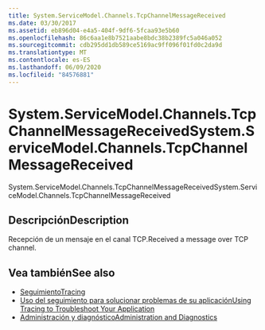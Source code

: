 ```yaml
---
title: System.ServiceModel.Channels.TcpChannelMessageReceived
ms.date: 03/30/2017
ms.assetid: eb896d04-e4a5-404f-9df6-5fcaa93e5b60
ms.openlocfilehash: 86c6aa1e8b7521aabe8bdc38b2389fc5a046a052
ms.sourcegitcommit: cdb295dd1db589ce5169ac9ff096f01fd0c2da9d
ms.translationtype: MT
ms.contentlocale: es-ES
ms.lasthandoff: 06/09/2020
ms.locfileid: "84576881"
---
```

# <a name="systemservicemodelchannelstcpchannelmessagereceived"></a><span data-ttu-id="5a5dc-102">System.ServiceModel.Channels.TcpChannelMessageReceived</span><span class="sxs-lookup"><span data-stu-id="5a5dc-102">System.ServiceModel.Channels.TcpChannelMessageReceived</span></span>
<span data-ttu-id="5a5dc-103">System.ServiceModel.Channels.TcpChannelMessageReceived</span><span class="sxs-lookup"><span data-stu-id="5a5dc-103">System.ServiceModel.Channels.TcpChannelMessageReceived</span></span>  
  
## <a name="description"></a><span data-ttu-id="5a5dc-104">Descripción</span><span class="sxs-lookup"><span data-stu-id="5a5dc-104">Description</span></span>  
 <span data-ttu-id="5a5dc-105">Recepción de un mensaje en el canal TCP.</span><span class="sxs-lookup"><span data-stu-id="5a5dc-105">Received a message over TCP channel.</span></span>  
  
## <a name="see-also"></a><span data-ttu-id="5a5dc-106">Vea también</span><span class="sxs-lookup"><span data-stu-id="5a5dc-106">See also</span></span>

- [<span data-ttu-id="5a5dc-107">Seguimiento</span><span class="sxs-lookup"><span data-stu-id="5a5dc-107">Tracing</span></span>](index.md)
- [<span data-ttu-id="5a5dc-108">Uso del seguimiento para solucionar problemas de su aplicación</span><span class="sxs-lookup"><span data-stu-id="5a5dc-108">Using Tracing to Troubleshoot Your Application</span></span>](using-tracing-to-troubleshoot-your-application.md)
- [<span data-ttu-id="5a5dc-109">Administración y diagnóstico</span><span class="sxs-lookup"><span data-stu-id="5a5dc-109">Administration and Diagnostics</span></span>](../index.md)
